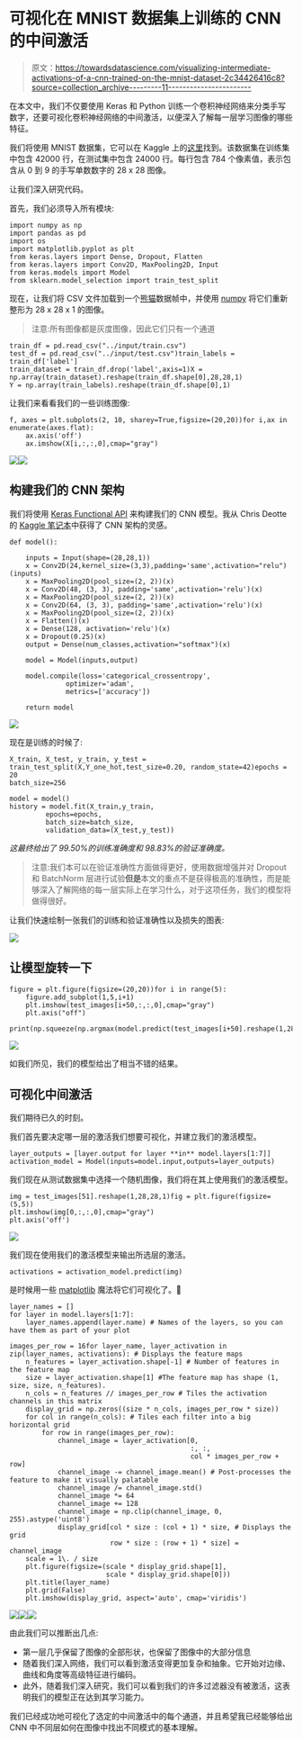 # 可视化在 MNIST 数据集上训练的 CNN 的中间激活

> 原文：<https://towardsdatascience.com/visualizing-intermediate-activations-of-a-cnn-trained-on-the-mnist-dataset-2c34426416c8?source=collection_archive---------11----------------------->

在本文中，我们不仅要使用 Keras 和 Python 训练一个卷积神经网络来分类手写数字，还要可视化卷积神经网络的中间激活，以便深入了解每一层学习图像的哪些特征。

我们将使用 MNIST 数据集，它可以在 Kaggle 上的[这里](https://www.kaggle.com/c/digit-recognizer/overview)找到。该数据集在训练集中包含 42000 行，在测试集中包含 24000 行。每行包含 784 个像素值，表示包含从 0 到 9 的手写单数数字的 28 x 28 图像。

让我们深入研究代码。

首先，我们必须导入所有模块:

```
import numpy as np
import pandas as pd
import os
import matplotlib.pyplot as plt
from keras.layers import Dense, Dropout, Flatten
from keras.layers import Conv2D, MaxPooling2D, Input
from keras.models import Model
from sklearn.model_selection import train_test_split
```

现在，让我们将 CSV 文件加载到一个[熊猫](https://pandas.pydata.org/)数据帧中，并使用 [numpy](https://www.numpy.org/) 将它们重新整形为 28 x 28 x 1 的图像。

> 注意:所有图像都是灰度图像，因此它们只有一个通道

```
train_df = pd.read_csv("../input/train.csv")
test_df = pd.read_csv("../input/test.csv")train_labels = train_df['label']
train_dataset = train_df.drop('label',axis=1)X = np.array(train_dataset).reshape(train_df.shape[0],28,28,1)
Y = np.array(train_labels).reshape(train_df.shape[0],1)
```

让我们来看看我们的一些训练图像:

```
f, axes = plt.subplots(2, 10, sharey=True,figsize=(20,20))for i,ax in enumerate(axes.flat):
    ax.axis('off')
    ax.imshow(X[i,:,:,0],cmap="gray")
```

![](img/7d941297816034bf86820e3c7db4165c.png)![](img/b895f401d257a3bfd6779373f88cd2de.png)

## 构建我们的 CNN 架构

我们将使用 [Keras Functional API](https://keras.io/models/model/) 来构建我们的 CNN 模型。我从 Chris Deotte 的 [Kaggle 笔记本](https://www.kaggle.com/cdeotte/how-to-choose-cnn-architecture-mnist)中获得了 CNN 架构的灵感。

```
def model():

    inputs = Input(shape=(28,28,1))
    x = Conv2D(24,kernel_size=(3,3),padding='same',activation="relu")(inputs)
    x = MaxPooling2D(pool_size=(2, 2))(x)
    x = Conv2D(48, (3, 3), padding='same',activation='relu')(x)
    x = MaxPooling2D(pool_size=(2, 2))(x)
    x = Conv2D(64, (3, 3), padding='same',activation='relu')(x)
    x = MaxPooling2D(pool_size=(2, 2))(x)
    x = Flatten()(x)
    x = Dense(128, activation='relu')(x)
    x = Dropout(0.25)(x)
    output = Dense(num_classes,activation="softmax")(x)

    model = Model(inputs,output)

    model.compile(loss='categorical_crossentropy', 
              optimizer='adam', 
              metrics=['accuracy'])

    return model
```

![](img/de9758f5bfaec24d27878c37f9f15b07.png)

现在是训练的时候了:

```
X_train, X_test, y_train, y_test = train_test_split(X,Y_one_hot,test_size=0.20, random_state=42)epochs = 20
batch_size=256

model = model()
history = model.fit(X_train,y_train,
         epochs=epochs,
         batch_size=batch_size,
         validation_data=(X_test,y_test))
```

*这最终给出了 99.50%的训练准确度和 98.83%的验证准确度。*

> 注意:我们本可以在验证准确性方面做得更好，使用数据增强并对 Dropout 和 BatchNorm 层进行试验**但是**本文的重点不是获得极高的准确性，而是能够深入了解网络的每一层实际上在学习什么，对于这项任务，我们的模型将做得很好。

让我们快速绘制一张我们的训练和验证准确性以及损失的图表:

![](img/0609fc05a32d4d2a023ca4d9ae51b79f.png)

## 让模型旋转一下

```
figure = plt.figure(figsize=(20,20))for i in range(5):
    figure.add_subplot(1,5,i+1)
    plt.imshow(test_images[i+50,:,:,0],cmap="gray")
    plt.axis("off")
    print(np.squeeze(np.argmax(model.predict(test_images[i+50].reshape(1,28,28,1)),axis=1),axis=0),end="\t")
```

![](img/a874720528d0281dac663b79612ff2a5.png)

如我们所见，我们的模型给出了相当不错的结果。

## 可视化中间激活

我们期待已久的时刻。

我们首先要决定哪一层的激活我们想要可视化，并建立我们的激活模型。

```
layer_outputs = [layer.output for layer **in** model.layers[1:7]]
activation_model = Model(inputs=model.input,outputs=layer_outputs)
```

我们现在从测试数据集中选择一个随机图像，我们将在其上使用我们的激活模型。

```
img = test_images[51].reshape(1,28,28,1)fig = plt.figure(figsize=(5,5))
plt.imshow(img[0,:,:,0],cmap="gray")
plt.axis('off')
```

![](img/1bc89e2c40bdfe74c701adcb033ddd4d.png)

我们现在使用我们的激活模型来输出所选层的激活。

```
activations = activation_model.predict(img)
```

是时候用一些 [matplotlib](https://matplotlib.org/) 魔法将它们可视化了。🙂

```
layer_names = []
for layer in model.layers[1:7]:
    layer_names.append(layer.name) # Names of the layers, so you can have them as part of your plot

images_per_row = 16for layer_name, layer_activation in zip(layer_names, activations): # Displays the feature maps
    n_features = layer_activation.shape[-1] # Number of features in the feature map
    size = layer_activation.shape[1] #The feature map has shape (1, size, size, n_features).
    n_cols = n_features // images_per_row # Tiles the activation channels in this matrix
    display_grid = np.zeros((size * n_cols, images_per_row * size))
    for col in range(n_cols): # Tiles each filter into a big horizontal grid
        for row in range(images_per_row):
            channel_image = layer_activation[0,
                                             :, :,
                                             col * images_per_row + row]
            channel_image -= channel_image.mean() # Post-processes the feature to make it visually palatable
            channel_image /= channel_image.std()
            channel_image *= 64
            channel_image += 128
            channel_image = np.clip(channel_image, 0, 255).astype('uint8')
            display_grid[col * size : (col + 1) * size, # Displays the grid
                         row * size : (row + 1) * size] = channel_image
    scale = 1\. / size
    plt.figure(figsize=(scale * display_grid.shape[1],
                        scale * display_grid.shape[0]))
    plt.title(layer_name)
    plt.grid(False)
    plt.imshow(display_grid, aspect='auto', cmap='viridis')
```

![](img/999a0bd95f571401442b51fda8a88755.png)![](img/c8bcfe80d7bebd09c5934b033a2ffb98.png)![](img/e31d750cbee60450faa2b3d7aac4e3c7.png)

由此我们可以推断出几点:

*   第一层几乎保留了图像的全部形状，也保留了图像中的大部分信息
*   随着我们深入网络，我们可以看到激活变得更加复杂和抽象。它开始对边缘、曲线和角度等高级特征进行编码。
*   此外，随着我们深入研究，我们可以看到我们的许多过滤器没有被激活，这表明我们的模型正在达到其学习能力。

我们已经成功地可视化了选定的中间激活中的每个通道，并且希望我已经能够给出 CNN 中不同层如何在图像中找出不同模式的基本理解。